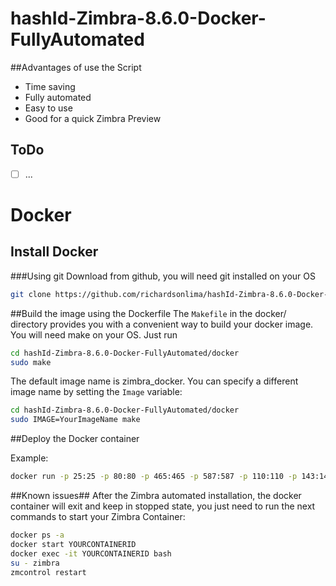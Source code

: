 # hashId-Zimbra-8.6.0-Docker-FullyAutomated


##Advantages of use the Script
 * Time saving
 * Fully automated
 * Easy to use
 * Good for a quick Zimbra Preview

 ## ToDo
 - [ ] ...

# Docker
## Install Docker

###Using git
Download from github, you will need git installed on your OS

```bash
git clone https://github.com/richardsonlima/hashId-Zimbra-8.6.0-Docker-FullyAutomated.git
```

##Build the image using the Dockerfile
The `Makefile` in the docker/ directory provides you with a convenient way to build your docker image. You will need make on your OS. Just run

```bash
cd hashId-Zimbra-8.6.0-Docker-FullyAutomated/docker
sudo make
```

The default image name is zimbra_docker. You can specify a different image name by setting the `Image` variable:

```bash
cd hashId-Zimbra-8.6.0-Docker-FullyAutomated/docker
sudo IMAGE=YourImageName make
```

##Deploy the Docker container

Example:
```bash
docker run -p 25:25 -p 80:80 -p 465:465 -p 587:587 -p 110:110 -p 143:143 -p 993:993 -p 995:995 -p 443:443 -p 8080:8080 -p 8443:8443 -p 7071:7071 -p 9071:9071 -h zimbra-docker.zimbra.io --dns 127.0.0.1 --dns 8.8.8.8 -i -t -e PASSWORD=Zimbra2016 hashId-Zimbra-8.6.0-Docker-FullyAutomated
```

##Known issues##
After the Zimbra automated installation, the docker container will exit and keep in stopped state, you just need to run the next commands to start your Zimbra Container:

```bash
docker ps -a
docker start YOURCONTAINERID
docker exec -it YOURCONTAINERID bash
su - zimbra
zmcontrol restart
```
